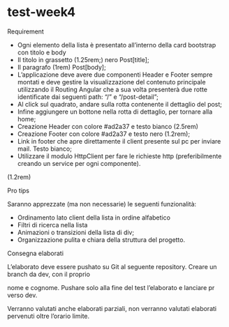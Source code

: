 # test-week4

Requirement

- Ogni elemento della lista è presentato all’interno della card bootstrap con titolo e body
- Il titolo in grassetto (1.25rem;) nero Post[title];
- Il paragrafo (1rem) Post[body];
- L’applicazione deve avere due componenti Header e Footer sempre montati e deve gestire la visualizzazione del contenuto principale utilizzando il Routing Angular che a sua volta presenterà due rotte identificate dai seguenti path: “/” e “/post-detail”;
- Al click sul quadrato, andare sulla rotta contenente il dettaglio del post;
- Infine aggiungere un bottone nella rotta di dettaglio, per tornare alla home;
- Creazione Header con colore #ad2a37 e testo bianco (2.5rem)
- Creazione Footer con colore #ad2a37 e testo nero (1.2rem);
- Link in footer che apre direttamente il client presente sul pc per inviare mail. Testo bianco;
- Utilizzare il modulo HttpClient per fare le richieste http (preferibilmente creando un service per ogni componente).

(1.2rem)

Pro tips

Saranno apprezzate (ma non necessarie) le seguenti funzionalità:

- Ordinamento lato client della lista in ordine alfabetico
- Filtri di ricerca nella lista
- Animazioni o transizioni della lista di div;
- Organizzazione pulita e chiara della struttura del progetto.

Consegna elaborati

L’elaborato deve essere pushato su Git al seguente repository. Creare un branch da dev, con il proprio

nome e cognome. Pushare solo alla fine del test l’elaborato e lanciare pr verso dev.

Verranno valutati anche elaborati parziali, non verranno valutati elaborati pervenuti oltre l’orario limite.


